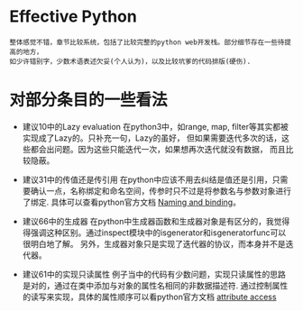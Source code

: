 Effective Python
================
	整体感觉不错，章节比较系统，包括了比较完整的python web开发栈。部分细节存在一些待提高的地方，
	如少许错别字，少数术语表述欠妥(个人认为)，以及比较坑爹的代码排版(硬伤).



对部分条目的一些看法
====================
* 建议10中的Lazy evaluation
  在python3中，如range, map, filter等其实都被实现成了Lazy的。只补充一句，Lazy的虽好，
  但如果需要迭代多次的话，这些都会出问题。因为这些只能迭代一次，如果想再次迭代就没有数据，
  而且比较隐蔽。

* 建议31中的传值还是传引用
  在python中应该不用去纠结是值还是引用，只需要确认一点，名称绑定和命名空间，传参时只不过是将参数名与参数对象进行了绑定.
  具体可以查看python官方文档
[Naming and binding](https://docs.python.org/3/reference/executionmodel.html#naming-and-binding)。

* 建议66中的生成器
  在python中生成器函数和生成器对象是有区分的，我觉得得强调这种区别。通过inspect模块中的isgenerator和isgeneratorfunc可以很明白地了解。
  另外，生成器对象只是实现了迭代器的协议，而本身并不是迭代器。

* 建议61中的实现只读属性
  例子当中的代码有少数问题，实现只读属性的思路是对的，通过在类中添加与对象的属性名相同的非数据描述符.
通过控制属性的读写来实现，具体的属性顺序可以看python官方文档
[attribute access](https://docs.python.org/3/reference/datamodel.html#customizing-attribute-access)
